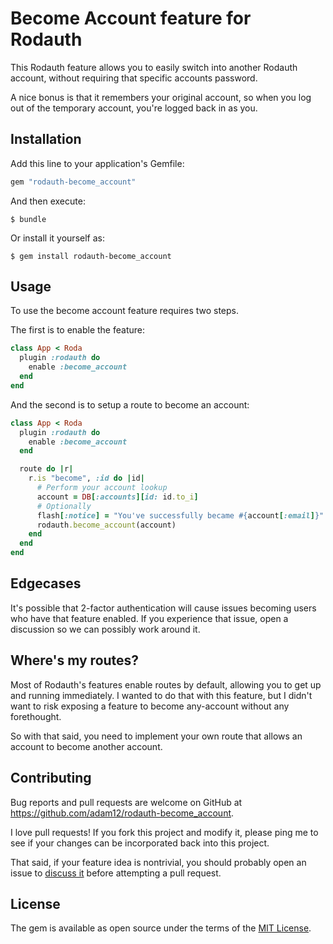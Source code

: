 # Become Account feature for Rodauth

This Rodauth feature allows you to easily switch into another Rodauth account,
without requiring that specific accounts password.

A nice bonus is that it remembers your original account, so when you log out of
the temporary account, you're logged back in as you.

## Installation

Add this line to your application's Gemfile:

```ruby
gem "rodauth-become_account"
```

And then execute:

    $ bundle

Or install it yourself as:

    $ gem install rodauth-become_account

## Usage

To use the become account feature requires two steps.

The first is to enable the feature:

```ruby
class App < Roda
  plugin :rodauth do
    enable :become_account
  end
end
```

And the second is to setup a route to become an account:

```ruby
class App < Roda
  plugin :rodauth do
    enable :become_account
  end

  route do |r|
    r.is "become", :id do |id|
      # Perform your account lookup
      account = DB[:accounts][id: id.to_i]
      # Optionally
      flash[:notice] = "You've successfully became #{account[:email]}"
      rodauth.become_account(account)
    end
  end
end
```

## Edgecases

It's possible that 2-factor authentication will cause issues becoming users who
have that feature enabled. If you experience that issue, open a discussion so
we can possibly work around it.

## Where's my routes?

Most of Rodauth's features enable routes by default, allowing you to get up and
running immediately. I wanted to do that with this feature, but I didn't want to
risk exposing a feature to become any-account without any forethought.

So with that said, you need to implement your own route that allows an account
to become another account.

## Contributing

Bug reports and pull requests are welcome on GitHub at https://github.com/adam12/rodauth-become_account.

I love pull requests! If you fork this project and modify it, please ping me to see
if your changes can be incorporated back into this project.

That said, if your feature idea is nontrivial, you should probably open an issue to
[discuss it](http://www.igvita.com/2011/12/19/dont-push-your-pull-requests/)
before attempting a pull request.

## License

The gem is available as open source under the terms of the [MIT License](http://opensource.org/licenses/MIT).
